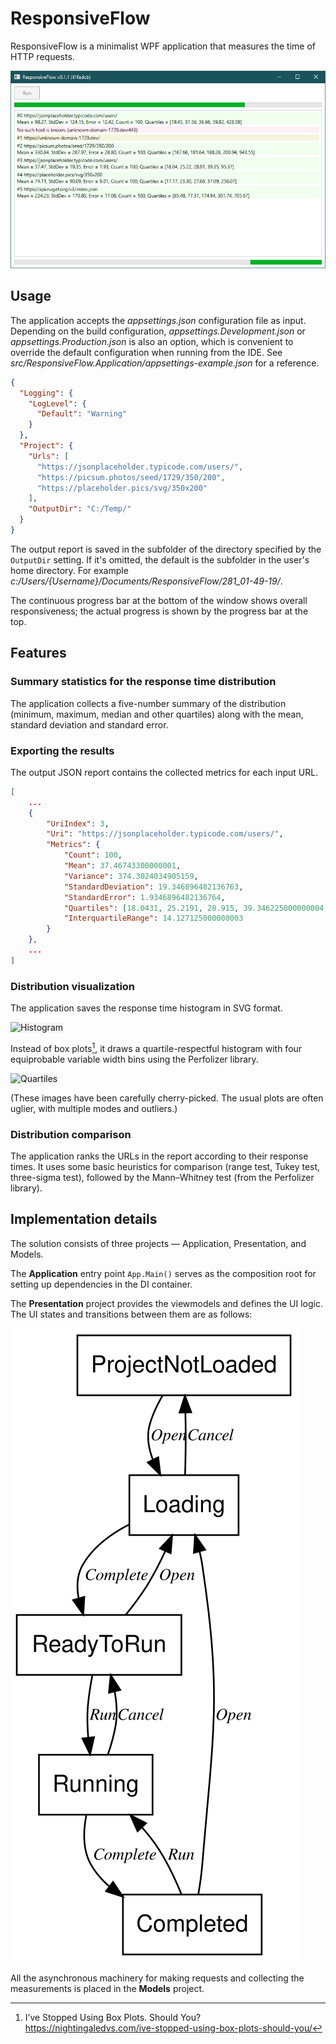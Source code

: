 # ResponsiveFlow

ResponsiveFlow is a minimalist WPF application that measures the time of HTTP requests.

![](./assets/screenshot.png)

## Usage

The application accepts the _appsettings.json_ configuration file as input.
Depending on the build configuration, _appsettings.Development.json_ or _appsettings.Production.json_ is also an option, which is convenient to override the default configuration when running from the IDE.
See _src/ResponsiveFlow.Application/appsettings-example.json_ for a reference.

```json
{
  "Logging": {
    "LogLevel": {
      "Default": "Warning"
    }
  },
  "Project": {
    "Urls": [
      "https://jsonplaceholder.typicode.com/users/",
      "https://picsum.photos/seed/1729/350/200",
      "https://placeholder.pics/svg/350x200"
    ],
    "OutputDir": "C:/Temp/"
  }
}
```

The output report is saved in the subfolder of the directory specified by the `OutputDir` setting.
If it's omitted, the default is the subfolder in the user's home directory.
For example _c:/Users/{Username}/Documents/ResponsiveFlow/281_01-49-19/_.

The continuous progress bar at the bottom of the window shows overall responsiveness;
the actual progress is shown by the progress bar at the top.

## Features

### Summary statistics for the response time distribution

The application collects a five-number summary of the distribution (minimum, maximum, median and other quartiles) along with the mean, standard deviation and standard error.

### Exporting the results

The output JSON report contains the collected metrics for each input URL.

```json
[
    ...
    {
        "UriIndex": 3,
        "Uri": "https://jsonplaceholder.typicode.com/users/",
        "Metrics": {
            "Count": 100,
            "Mean": 37.46743300000001,
            "Variance": 374.3024034905159,
            "StandardDeviation": 19.346896482136763,
            "StandardError": 1.9346896482136764,
            "Quartiles": [18.0431, 25.2191, 28.915, 39.346225000000004, 95.3742],
            "InterquartileRange": 14.127125000000003
        }
    },
    ...
]
```

### Distribution visualization

The application saves the response time histogram in SVG format.

<img src="./assets/histogram.svg" style="background-color: WhiteSmoke" alt="Histogram" />

Instead of box plots[^BP], it draws a quartile-respectful histogram with four equiprobable variable width bins using the Perfolizer library.

<img src="./assets/quartiles.svg" style="background-color: WhiteSmoke" alt="Quartiles" />

(These images have been carefully cherry-picked.
The usual plots are often uglier, with multiple modes and outliers.)

### Distribution comparison

The application ranks the URLs in the report according to their response times.
It uses some basic heuristics for comparison (range test, Tukey test, three-sigma test), followed by the Mann–Whitney test (from the Perfolizer library).

## Implementation details

The solution consists of three projects — Application, Presentation, and Models.

The **Application** entry point `App.Main()` serves as the composition root for setting up dependencies in the DI container.

The **Presentation** project provides the viewmodels and defines the UI logic.
The UI states and transitions between them are as follows:

<img src="./docs/state-machine.svg" alt="State machine" />

All the asynchronous machinery for making requests and collecting the measurements is placed in the **Models** project.

[^BP]: I’ve Stopped Using Box Plots. Should You?  
https://nightingaledvs.com/ive-stopped-using-box-plots-should-you/
